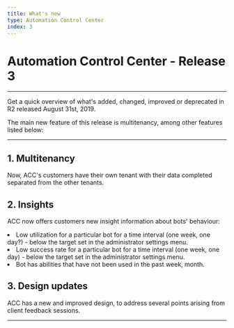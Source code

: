 ```yaml
---
title: What's new
type: Automation Control Center
index: 3
---
```


# Automation Control Center - Release 3
---


Get a quick overview of what's added, changed, improved or deprecated in R2 released August 31st, 2019.

The main new feature of this release is multitenancy, among other features listed below:

---

## 1. Multitenancy
Now, ACC's customers have their own tenant with their data completed separated from the other tenants.

## 2. Insights
ACC now offers customers new insight information about bots' behaviour:
<li> Low utilization for a particular bot for a time interval (one week, one day?) - below the target set in the administrator settings menu.
<li> Low success rate for a particular bot for a time interval (one week, one day) - below  the target set in the administrator settings menu.
<li> Bot has abilities that have not been used in the past week, month.


## 3. Design updates
ACC has a new and improved design, to address several points arising from client feedback sessions.



---




